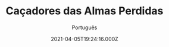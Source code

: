 ---
id: 'e4bc028b-7a01-4770-b8a9-28fea48fb596'
type: 'movie' # Filme, Série, Anime
title: "Caçadores das Almas Perdidas"
synopsis: ["Uma equipe de investigadores paranormais de um reality show vai à casa mais assombrada do México em busca de melhorar a audiência do programa. No entanto, quando os verdadeiros segredos da mansão começam a se revelar, os apresentadores descobrem rapidamente que esta casa não é uma farsa. Com nenhuma habilidade de caça aos fantasmas (ou outras habilidades), a equipe precisa descobrir como prender os fantasmas e escapar.",
]
originalTitle: "DeadTectives"
date: '2021-04-05T19:24:16.000Z'
update: '2021-04-05T19:24:16.000Z'
releaseDate: '2019-09-26T03:00:00.000Z'
imdb:
  rating: '6' # 8.5
  id: '' # tt0470752
duration: '1h 32 Min'
trailer:
  urls: [
    'W0tw3VxHeJc',
  ]
tags: ['1080p']
genre: ['Comédia', 'Terror'] #
quality: 'WEB-DL' # BluRay, WEB-DL, HDTV, WEB-DL4K, WEB-DLe
format: 'Mkv' # MKV, MP4, TS
audio: 'Português, Inglês' # Dublado, Legendado, Dual Audio, Dub & Leg
subtitle: 'Português' # Português, inglês,
size: '6.08 GB' # 4.8 GB
audioQuality: 10
videoQuality: 10
directors: []
#  - name: 'Lana Wachowski'
#    image: ''
#  - name: 'Lilly Wachowski'
#    image: ''
cast: []
#  - name: 'Keanu Reeves'
#    image: ''
#    characterName: 'Neo'
writers: []
#  - name: ''
#    image: ''
maturityRating:
  age: '' # L , 10, 12, 14, 16, 18
  topics: [''] # Violence, Illegal drugs, Inappropriate Language, Legal Drugs, Sexual Content, Extreme Violence
###########################################
download:
  
  - url: 'magnet:?xt=urn:btih:4b920cc7d1de8794da047871aff9dcb1fc03a5b3&dn=Ca%c3%a7adores%20das%20Almas%20Perdidas%202020%205.1%20(1080p-FULL)%20LAPUMiA&tr=udp%3a%2f%2ftracker.opentrackr.org%3a1337%2fannounce&tr=udp%3a%2f%2ftracker.openbittorrent.com%3a80%2fannounce&tr=udp%3a%2f%2ftracker.trackerfix.com%3a80%2fannounce&tr=udp%3a%2f%2ftracker.coppersurfer.tk%3a6969%2fannounce&tr=udp%3a%2f%2ftracker.leechers-paradise.org%3a6969%2fannounce&tr=udp%3a%2f%2feddie4.nl%3a6969%2fannounce&tr=udp%3a%2f%2fp4p.arenabg.com%3a1337%2fannounce&tr=udp%3a%2f%2fexplodie.org%3a6969%2fannounce&tr=udp%3a%2f%2fzer0day.ch%3a1337%2fannounce'
    resolution: '1080p' # 720p, 1080p, 4K,
    audio: 'Dual Áudio' # Dublado, Legendado, Dual Audio
    size: '' # 4.8 GB
    quality: '' # BluRay, WEB-DL
    format: '' # MKV
images:
  cover: '/assets/movies/cacadores-das-almas-perdidas.jpg'
  background: '/assets/movies/'
---